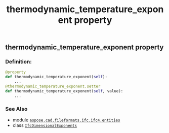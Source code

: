 ﻿---
title: thermodynamic_temperature_exponent property
second_title: Aspose.CAD for Python via .NET API References
description: 
type: docs
weight: 110
url: /python-net/aspose.cad.fileformats.ifc.ifc4.entities/ifcdimensionalexponents/thermodynamic_temperature_exponent/
is_root: false
---

## thermodynamic_temperature_exponent property

### Definition:
```python
@property
def thermodynamic_temperature_exponent(self):
    ...
@thermodynamic_temperature_exponent.setter
def thermodynamic_temperature_exponent(self, value):
    ...
```

### See Also
* module [`aspose.cad.fileformats.ifc.ifc4.entities`](../../)
* class [`IfcDimensionalExponents`](/cad/python-net/aspose.cad.fileformats.ifc.ifc4.entities/ifcdimensionalexponents)
